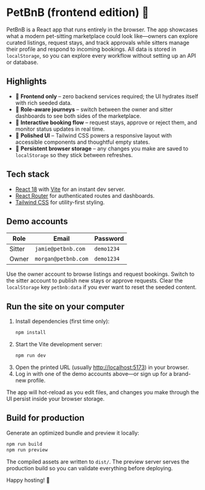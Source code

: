 # PetBnB (frontend edition) 🐾

PetBnB is a React app that runs entirely in the browser. The app showcases what a modern pet-sitting
marketplace could look like—owners can explore curated listings, request stays, and track approvals while sitters manage
their profile and respond to incoming bookings. All data is stored in `localStorage`, so you can explore every workflow
without setting up an API or database.

## Highlights

- 🎯 **Frontend only** – zero backend services required; the UI hydrates itself with rich seeded data.
- 👤 **Role-aware journeys** – switch between the owner and sitter dashboards to see both sides of the marketplace.
- 📅 **Interactive booking flow** – request stays, approve or reject them, and monitor status updates in real time.
- 🎨 **Polished UI** – Tailwind CSS powers a responsive layout with accessible components and thoughtful empty states.
- 💾 **Persistent browser storage** – any changes you make are saved to `localStorage` so they stick between refreshes.

## Tech stack

- [React 18](https://react.dev/) with [Vite](https://vitejs.dev/) for an instant dev server.
- [React Router](https://reactrouter.com/) for authenticated routes and dashboards.
- [Tailwind CSS](https://tailwindcss.com/) for utility-first styling.

## Demo accounts

| Role   | Email                  | Password  |
| ------ | ---------------------- | --------- |
| Sitter | `jamie@petbnb.com`     | `demo1234`|
| Owner  | `morgan@petbnb.com`    | `demo1234`|

Use the owner account to browse listings and request bookings. Switch to the sitter account to publish new stays or
approve requests. Clear the `localStorage` key `petbnb:data` if you ever want to reset the seeded content.

## Run the site on your computer

1. Install dependencies (first time only):
   ```bash
   npm install
   ```
2. Start the Vite development server:
   ```bash
   npm run dev
   ```
3. Open the printed URL (usually [http://localhost:5173](http://localhost:5173)) in your browser.
4. Log in with one of the demo accounts above—or sign up for a brand-new profile.

The app will hot-reload as you edit files, and changes you make through the UI persist inside your browser storage.

## Build for production

Generate an optimized bundle and preview it locally:

```bash
npm run build
npm run preview
```

The compiled assets are written to `dist/`. The preview server serves the production build so you can validate everything
before deploying.


Happy hosting! 🐶

